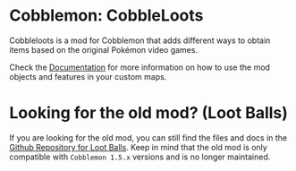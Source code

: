 # Cobblemon: CobbleLoots

Cobbleloots is a mod for Cobblemon that adds different ways to obtain items based on the original Pokémon video games.

Check the [Documentation](https://resistorcat.github.io/cobbleloots/) for more information on how to use the mod objects and features in your custom maps.

# Looking for the old mod? (Loot Balls)

If you are looking for the old mod, you can still find the files and docs in the [Github Repository for Loot Balls](https://github.com/ResistorCat/cobblemon-loot-balls). Keep in mind that the old mod is only compatible with `Cobblemon 1.5.x` versions and is no longer maintained.